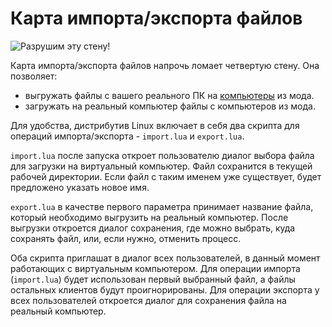 # Карта импорта/экспорта файлов
![Разрушим эту стену!](item:oc2r:file_import_export_card)

Карта импорта/экспорта файлов напрочь ломает четвертую стену. Она позволяет:
- выгружать файлы с вашего реального ПК на [компьютеры](../block/computer.md) из мода.
- загружать на реальный компьютер файлы с компьютеров из мода.

Для удобства, дистрибутив Linux включает в себя два скрипта для операций импорта/экспорта - `import.lua` и `export.lua`.

`import.lua` после запуска откроет пользователю диалог выбора файла для загрузки на виртуальный компьютер. Файл сохранится в текущей рабочей директории. Если файл с таким именем уже существует, будет предложено указать новое имя.

`export.lua` в качестве первого параметра принимает название файла, который необходимо выгрузить на реальный компьютер. После выгрузки откроется диалог сохранения, где можно выбрать, куда сохранять файл, или, если нужно, отменить процесс.

Оба скрипта приглашат в диалог всех пользователей, в данный момент работающих с виртуальным компьютером. Для операции импорта (`import.lua`) будет использован первый выбранный файл, а файлы остальных клиентов будут проигнорированы. Для операции экспорта у всех пользователей откроется диалог для сохранения файла на реальный компьютер.

